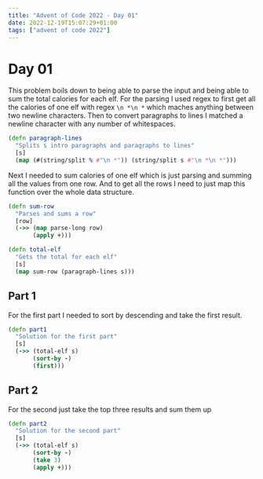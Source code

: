 ```yaml
---
title: "Advent of Code 2022 - Day 01"
date: 2022-12-19T15:07:29+01:00
tags: ["advent of code 2022"]
---
```


# Day 01

This problem boils down to being able to parse the input and being able to sum the total calories for each elf.
For the parsing I used regex to first get all the calories of one elf with regex `\n *\n *` which maches 
anything between two newline characters. Then to convert paragraphs to lines I matched a newline character
with any number of whitespaces.
```clojure
(defn paragraph-lines
  "Splits s intro paragraphs and paragraphs to lines"
  [s]
  (map (#(string/split % #"\n *")) (string/split s #"\n *\n *")))
```

Next I needed to sum calories of one elf which is just parsing and summing all the values from one row. And to
get all the rows I need to just map this function over the whole data structure.
```clojure
(defn sum-row
  "Parses and sums a row"
  [row]
  (->> (map parse-long row)
       (apply +)))

(defn total-elf
  "Gets the total for each elf"
  [s]
  (map sum-row (paragraph-lines s)))
```

## Part 1

For the first part I needed to sort by descending and take the first result.
```clojure
(defn part1
  "Solution for the first part"
  [s]
  (->> (total-elf s)
       (sort-by -)
       (first)))
```

## Part 2

For the second just take the top three results and sum them up
```clojure
(defn part2
  "Solution for the second part"
  [s]
  (->> (total-elf s)
       (sort-by -)
       (take 3)
       (apply +)))
```


